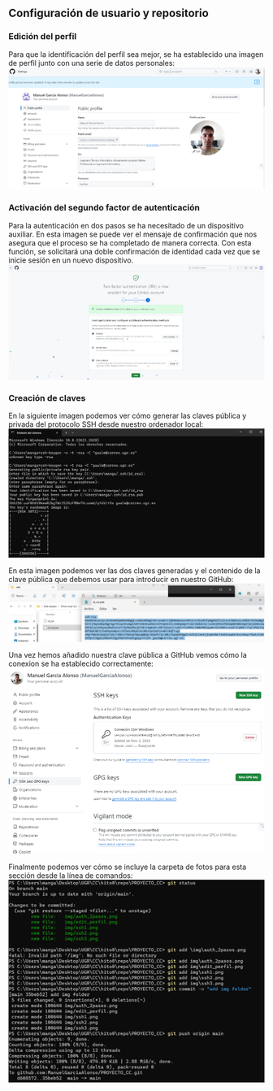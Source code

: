## Configuración de usuario y repositorio
### Edición del perfil
Para que la identificación del perfil sea mejor, se ha establecido una imagen de perfil junto con una serie de datos personales:
![Edición del perfil](img/edit_perfil.png)

### Activación del segundo factor de autenticación
Para la autenticación en dos pasos se ha necesitado de un dispositivo auxiliar. En esta imagen se puede ver el mensaje de confirmación que nos asegura que el proceso se ha completado de manera correcta. Con esta función, se solicitará una doble confirmación de identidad cada vez que se inicie sesión en un nuevo dispositivo.
![Autenticación en dos pasos](img/auth_2pasos.png)

### Creación de claves
En la siguiente imagen podemos ver cómo generar las claves pública y privada del protocolo SSH desde nuestro ordenador local:
![Configuración SSH 1](img/ssh1.png)

En esta imagen podemos ver las dos claves generadas y el contenido de la  clave pública que debemos usar para introducir en nuestro GitHub:
![Configuración SSH 2](img/ssh2.png)

Una vez hemos añadido nuestra clave pública a GitHub vemos cómo la conexion se ha establecido correctamente:
![Configuración SSH 3](img/ssh3.png)

Finalmente podemos ver cómo se incluye la carpeta de fotos para esta sección desde la línea de comandos:
![Prueba conexión SSH](img/subir_folder.png)

